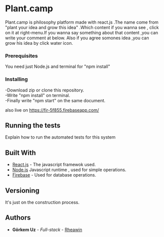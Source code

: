 # Plant.camp

Plant.camp is philosophy platform made with react.js .The name come from "plant your idea and grow this idea" .Which content if you wanna see , click on it at right-menu.If you wanna say something about that content ,you can write your comment at below. Also if you agree somones idea ,you can grow his idea by click water icon.

### Prerequisites

You need just Node.js and terminal for "npm install"


### Installing

-Download zip or clone this repository.<br>
-Write "npm install" on terminal.<br>
-Finally write "npm start" on the same document.

also live on https://fir-5f855.firebaseapp.com/


## Running the tests

Explain how to run the automated tests for this system

## Built With

* [React.js](https://github.com/facebook/react) - The javascript framewok used.<br>
* [Node.js](https://github.com/nodejs/node) Javascript runtime , used for simple operations.<br>
* [Firebase](https://firebase.google.com/docs/) - Used for database operations.

## Versioning

It's just on the construction process.

## Authors

* **Görkem Uz** - *Full-stack* - [Rheawin](https://github.com/Rheawin)
